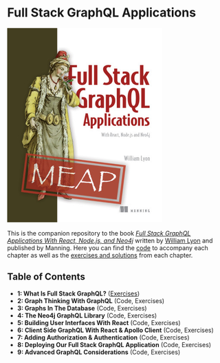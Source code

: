 # Full Stack GraphQL Applications

[![](meap.png)](https://www.manning.com/books/fullstack-graphql-applications)

This is the companion repository to the book [*Full Stack GraphQL Applications With React, Node.js, and Neo4j*](https://www.manning.com/books/fullstack-graphql-applications) written by [William Lyon](https://twitter.com/lyonwj) and published by Manning. Here you can find the [code](code/) to accompany each chapter as well as the [exercises and solutions](fullstack-graphql-book/tree/main/exercises) from each chapter.

## Table of Contents

* **1: What Is Full Stack GraphQL?** ([Exercises](exercises/chapter1))
* **2: Graph Thinking With GraphQL** (Code, Exercises)
* **3: Graphs In The Database** (Code, Exercises)
* **4: The Neo4j GraphQL Library** (Code, Exercises)
* **5: Building User Interfaces With React** (Code, Exercises)
* **6: Client Side GraphQL With React & Apollo Client** (Code, Exercises)
* **7: Adding Authorization & Authentication** (Code, Exercises)
* **8: Deploying Our Full Stack GraphQL Application** (Code, Exercises)
* **9: Advanced GraphQL Considerations** (Code, Exercises)
